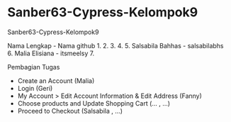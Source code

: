 # Sanber63-Cypress-Kelompok9
Sanber63-Cypress-Kelompok9

Nama Lengkap - Nama github 
1. 
2. 
3. 
4. 
5. Salsabila Bahhas - salsabilabhs
6. Malia Elisiana - itsmeelsy
7. 

Pembagian Tugas 

- Create an Account (Malia)
- Login (Geri)
- My Account > Edit Account Information & Edit Address (Fanny)
- Choose products and Update Shopping Cart (... , ...)
- Proceed to Checkout (Salsabila , ...) 
